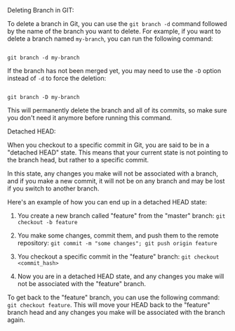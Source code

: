 Deleting Branch in GIT: 

  

To delete a branch in Git, you can use the `git branch -d` command followed by the name of the branch you want to delete. For example, if you want to delete a branch named `my-branch`, you can run the following command: 

  

``` 

git branch -d my-branch 

``` 

  

If the branch has not been merged yet, you may need to use the `-D` option instead of `-d` to force the deletion: 

  

``` 

git branch -D my-branch 

``` 

  

This will permanently delete the branch and all of its commits, so make sure you don't need it anymore before running this command. 

  

Detached HEAD: 

  

When you checkout to a specific commit in Git, you are said to be in a "detached HEAD" state. This means that your current state is not pointing to the branch head, but rather to a specific commit.  

  

In this state, any changes you make will not be associated with a branch, and if you make a new commit, it will not be on any branch and may be lost if you switch to another branch.  

  

Here's an example of how you can end up in a detached HEAD state: 

  

1. You create a new branch called "feature" from the "master" branch: `git checkout -b feature` 

2. You make some changes, commit them, and push them to the remote repository: `git commit -m "some changes"; git push origin feature` 

3. You checkout a specific commit in the "feature" branch: `git checkout <commit_hash>` 

4. Now you are in a detached HEAD state, and any changes you make will not be associated with the "feature" branch. 

  

To get back to the "feature" branch, you can use the following command: `git checkout feature`. This will move your HEAD back to the "feature" branch head and any changes you make will be associated with the branch again. 
